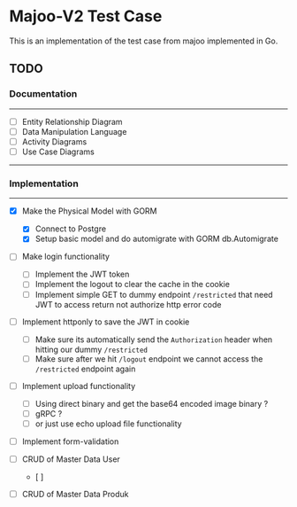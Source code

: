 # Majoo-V2 Test Case

This is an implementation of the test case from majoo implemented in Go. 

## TODO

### Documentation
---
- [ ] Entity Relationship Diagram
- [ ] Data Manipulation Language
- [ ] Activity Diagrams
- [ ] Use Case Diagrams

---
### Implementation
---

- [x] Make the Physical Model with  GORM 
  - [x] Connect to Postgre
  - [x] Setup basic model and do automigrate with GORM db.Automigrate
- [ ] Make login functionality 
  - [ ] Implement the JWT token
  - [ ] Implement the logout to clear the cache in the cookie
  - [ ] Implement simple GET to dummy endpoint `/restricted` that need JWT to access return not authorize http error code
- [ ] Implement httponly to save the JWT in cookie 
  - [ ] Make sure its automatically send the `Authorization` header when hitting our dummy `/restricted` 
  - [ ] Make sure after we hit `/logout` endpoint we cannot access the `/restricted` endpoint again
  
- [ ] Implement upload functionality
  - [ ] Using direct binary and get the base64 encoded image binary ?
  - [ ] gRPC ? 
  - [ ] or just use echo upload file functionality
- [ ] Implement form-validation

- [ ] CRUD of Master Data User
  - [ ] 
- [ ] CRUD of Master Data Produk